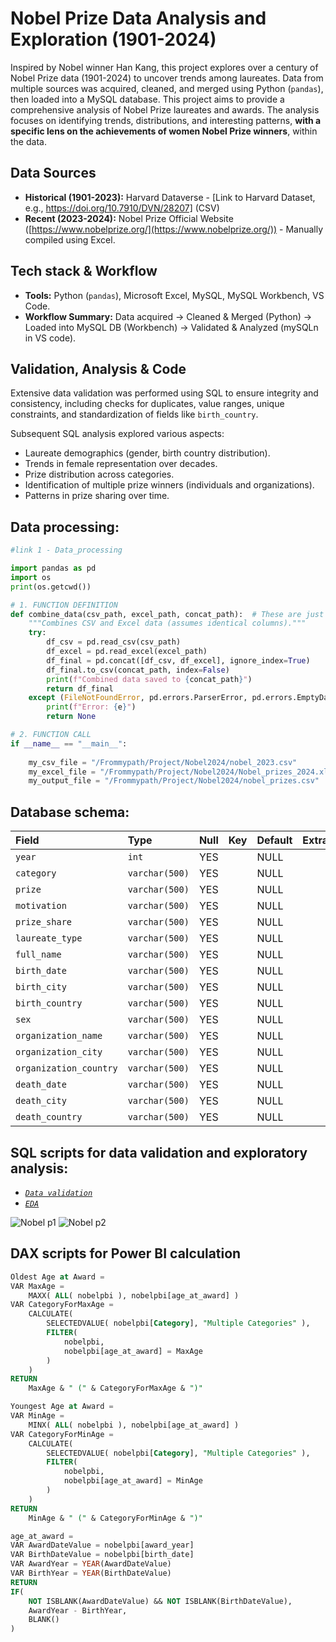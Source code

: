 # Nobel Prize Data Analysis and Exploration (1901-2024)

Inspired by Nobel winner Han Kang, this project explores over a century of Nobel Prize data (1901-2024) to uncover trends among laureates. Data from multiple sources was acquired, cleaned, and merged using Python (`pandas`), then loaded into a MySQL database. This project aims to provide a comprehensive analysis of Nobel Prize laureates and awards. The analysis focuses on identifying trends, distributions, and interesting patterns, **with a specific lens on the achievements of women Nobel Prize winners**, within the data.

## Data Sources

* **Historical (1901-2023):** Harvard Dataverse - [Link to Harvard Dataset, e.g., https://doi.org/10.7910/DVN/28207] (CSV)
* **Recent (2023-2024):** Nobel Prize Official Website ([https://www.nobelprize.org/](https://www.nobelprize.org/)) - Manually compiled using Excel.
## Tech stack & Workflow

* **Tools:** Python (`pandas`), Microsoft Excel, MySQL, MySQL Workbench, VS Code.
* **Workflow Summary:** Data acquired -> Cleaned & Merged (Python) -> Loaded into MySQL DB (Workbench) -> Validated & Analyzed (mySQLn in VS code).

## Validation, Analysis & Code
Extensive data validation was performed using SQL to ensure integrity and consistency, including checks for duplicates, value ranges, unique constraints, and standardization of fields like `birth_country`.

Subsequent SQL analysis explored various aspects:
* Laureate demographics (gender, birth country distribution).
* Trends in female representation over decades.
* Prize distribution across categories.
* Identification of multiple prize winners (individuals and organizations).
* Patterns in prize sharing over time.

## Data processing:
```python
#link 1 - Data_processing

import pandas as pd
import os
print(os.getcwd())

# 1. FUNCTION DEFINITION 
def combine_data(csv_path, excel_path, concat_path):  # These are just names!
    """Combines CSV and Excel data (assumes identical columns)."""
    try:
        df_csv = pd.read_csv(csv_path)       
        df_excel = pd.read_excel(excel_path)  
        df_final = pd.concat([df_csv, df_excel], ignore_index=True)
        df_final.to_csv(concat_path, index=False) 
        print(f"Combined data saved to {concat_path}")
        return df_final
    except (FileNotFoundError, pd.errors.ParserError, pd.errors.EmptyDataError, Exception) as e:
        print(f"Error: {e}")
        return None

# 2. FUNCTION CALL 
if __name__ == "__main__":
    
    my_csv_file = "/Frommypath/Project/Nobel2024/nobel_2023.csv"
    my_excel_file = "/Frommypath/Project/Nobel2024/Nobel_prizes_2024.xlsx"
    my_output_file = "/Frommypath/Project/Nobel2024/nobel_prizes.csv"
```

## Database schema:
| Field                | Type          | Null | Key | Default | Extra |
| :------------------- | :------------ | :--- | :-- | :------ | :---- |
| `year`               | `int`         | YES  |     | NULL    |       |
| `category`           | `varchar(500)`| YES  |     | NULL    |       |
| `prize`              | `varchar(500)`| YES  |     | NULL    |       |
| `motivation`         | `varchar(500)`| YES  |     | NULL    |       |
| `prize_share`        | `varchar(500)`| YES  |     | NULL    |       |
| `laureate_type`      | `varchar(500)`| YES  |     | NULL    |       |
| `full_name`          | `varchar(500)`| YES  |     | NULL    |       |
| `birth_date`         | `varchar(500)`| YES  |     | NULL    |       |
| `birth_city`         | `varchar(500)`| YES  |     | NULL    |       |
| `birth_country`      | `varchar(500)`| YES  |     | NULL    |       |
| `sex`                | `varchar(500)`| YES  |     | NULL    |       |
| `organization_name`  | `varchar(500)`| YES  |     | NULL    |       |
| `organization_city`  | `varchar(500)`| YES  |     | NULL    |       |
| `organization_country`| `varchar(500)`| YES  |     | NULL    |       |
| `death_date`         | `varchar(500)`| YES  |     | NULL    |       |
| `death_city`         | `varchar(500)`| YES  |     | NULL    |       |
| `death_country`      | `varchar(500)`| YES  |     | NULL    |       |


## SQL scripts for data validation and exploratory analysis:
- *[`Data validation`](./data_validation.sql)*
- *[`EDA`](./eda.sql)*

![Nobel p1](https://github.com/user-attachments/assets/aa23337f-d99e-4cd9-9e24-e2db02704cd2)
![Nobel p2](https://github.com/user-attachments/assets/32918cc1-ed6f-4514-87e0-6c12f9fb8532)

## DAX scripts for Power BI calculation
```SQL
Oldest Age at Award = 
VAR MaxAge = 
    MAXX( ALL( nobelpbi ), nobelpbi[age_at_award] )
VAR CategoryForMaxAge =
    CALCULATE(
        SELECTEDVALUE( nobelpbi[Category], "Multiple Categories" ), 
        FILTER(
            nobelpbi,
            nobelpbi[age_at_award] = MaxAge
        )
    )
RETURN
    MaxAge & " (" & CategoryForMaxAge & ")"

Youngest Age at Award = 
VAR MinAge = 
    MINX( ALL( nobelpbi ), nobelpbi[age_at_award] )
VAR CategoryForMinAge =
    CALCULATE(
        SELECTEDVALUE( nobelpbi[Category], "Multiple Categories" ), 
        FILTER(
            nobelpbi,
            nobelpbi[age_at_award] = MinAge
        )
    )
RETURN
    MinAge & " (" & CategoryForMinAge & ")"

age_at_award = 
VAR AwardDateValue = nobelpbi[award_year]
VAR BirthDateValue = nobelpbi[birth_date]
VAR AwardYear = YEAR(AwardDateValue)
VAR BirthYear = YEAR(BirthDateValue)
RETURN
IF(
    NOT ISBLANK(AwardDateValue) && NOT ISBLANK(BirthDateValue),
    AwardYear - BirthYear,
    BLANK()
)
```




